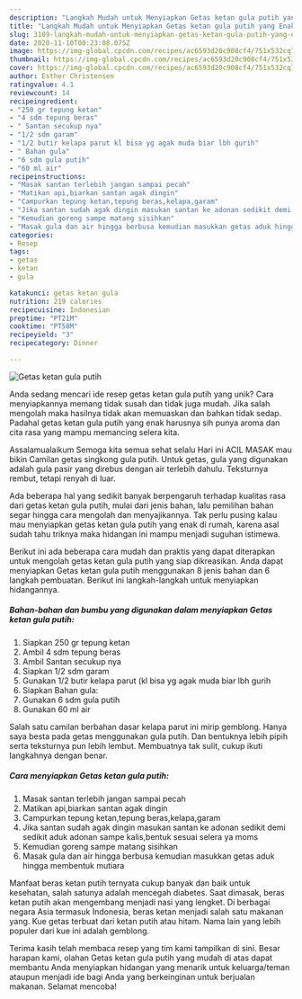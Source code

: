 ```yaml
---
description: "Langkah Mudah untuk Menyiapkan Getas ketan gula putih yang Enak"
title: "Langkah Mudah untuk Menyiapkan Getas ketan gula putih yang Enak"
slug: 3109-langkah-mudah-untuk-menyiapkan-getas-ketan-gula-putih-yang-enak
date: 2020-11-10T00:23:08.075Z
image: https://img-global.cpcdn.com/recipes/ac6593d20c908cf4/751x532cq70/getas-ketan-gula-putih-foto-resep-utama.jpg
thumbnail: https://img-global.cpcdn.com/recipes/ac6593d20c908cf4/751x532cq70/getas-ketan-gula-putih-foto-resep-utama.jpg
cover: https://img-global.cpcdn.com/recipes/ac6593d20c908cf4/751x532cq70/getas-ketan-gula-putih-foto-resep-utama.jpg
author: Esther Christensen
ratingvalue: 4.1
reviewcount: 14
recipeingredient:
- "250 gr tepung ketan"
- "4 sdm tepung beras"
- " Santan secukup nya"
- "1/2 sdm garam"
- "1/2 butir kelapa parut kl bisa yg agak muda biar lbh gurih"
- " Bahan gula"
- "6 sdm gula putih"
- "60 ml air"
recipeinstructions:
- "Masak santan terlebih jangan sampai pecah"
- "Matikan api,biarkan santan agak dingin"
- "Campurkan tepung ketan,tepung beras,kelapa,garam"
- "Jika santan sudah agak dingin masukan santan ke adonan sedikit demi sedikit aduk adonan sampe kalis,bentuk sesuai selera ya moms"
- "Kemudian goreng sampe matang sisihkan"
- "Masak gula dan air hingga berbusa kemudian masukkan getas aduk hingga membentuk mutiara"
categories:
- Resep
tags:
- getas
- ketan
- gula

katakunci: getas ketan gula 
nutrition: 219 calories
recipecuisine: Indonesian
preptime: "PT21M"
cooktime: "PT58M"
recipeyield: "3"
recipecategory: Dinner

---
```



![Getas ketan gula putih](https://img-global.cpcdn.com/recipes/ac6593d20c908cf4/751x532cq70/getas-ketan-gula-putih-foto-resep-utama.jpg)

Anda sedang mencari ide resep getas ketan gula putih yang unik? Cara menyiapkannya memang tidak susah dan tidak juga mudah. Jika salah mengolah maka hasilnya tidak akan memuaskan dan bahkan tidak sedap. Padahal getas ketan gula putih yang enak harusnya sih punya aroma dan cita rasa yang mampu memancing selera kita.

Assalamualaikum Semoga kita semua sehat selalu Hari ini ACIL MASAK mau bikin Camilan getas singkong gula putih. Untuk getas, gula yang digunakan adalah gula pasir yang direbus dengan air terlebih dahulu. Teksturnya rembut, tetapi renyah di luar.

Ada beberapa hal yang sedikit banyak berpengaruh terhadap kualitas rasa dari getas ketan gula putih, mulai dari jenis bahan, lalu pemilihan bahan segar hingga cara mengolah dan menyajikannya. Tak perlu pusing kalau mau menyiapkan getas ketan gula putih yang enak di rumah, karena asal sudah tahu triknya maka hidangan ini mampu menjadi suguhan istimewa.


Berikut ini ada beberapa cara mudah dan praktis yang dapat diterapkan untuk mengolah getas ketan gula putih yang siap dikreasikan. Anda dapat menyiapkan Getas ketan gula putih menggunakan 8 jenis bahan dan 6 langkah pembuatan. Berikut ini langkah-langkah untuk menyiapkan hidangannya.

<!--inarticleads1-->

##### Bahan-bahan dan bumbu yang digunakan dalam menyiapkan Getas ketan gula putih:

1. Siapkan 250 gr tepung ketan
1. Ambil 4 sdm tepung beras
1. Ambil  Santan secukup nya
1. Siapkan 1/2 sdm garam
1. Gunakan 1/2 butir kelapa parut (kl bisa yg agak muda biar lbh gurih
1. Siapkan  Bahan gula:
1. Gunakan 6 sdm gula putih
1. Gunakan 60 ml air


Salah satu camilan berbahan dasar kelapa parut ini mirip gemblong. Hanya saya besta pada getas menggunakan gula putih. Dan bentuknya lebih pipih serta teksturnya pun lebih lembut. Membuatnya tak sulit, cukup ikuti langkahnya dengan benar. 

<!--inarticleads2-->

##### Cara menyiapkan Getas ketan gula putih:

1. Masak santan terlebih jangan sampai pecah
1. Matikan api,biarkan santan agak dingin
1. Campurkan tepung ketan,tepung beras,kelapa,garam
1. Jika santan sudah agak dingin masukan santan ke adonan sedikit demi sedikit aduk adonan sampe kalis,bentuk sesuai selera ya moms
1. Kemudian goreng sampe matang sisihkan
1. Masak gula dan air hingga berbusa kemudian masukkan getas aduk hingga membentuk mutiara


Manfaat beras ketan putih ternyata cukup banyak dan baik untuk kesehatan, salah satunya adalah mencegah diabetes. Saat dimasak, beras ketan putih akan mengembang menjadi nasi yang lengket. Di berbagai negara Asia termasuk Indonesia, beras ketan menjadi salah satu makanan yang. Kue getas terbuat dari ketan putih atau hitam. Nama lain yang lebih populer dari kue ini adalah gemblong. 

Terima kasih telah membaca resep yang tim kami tampilkan di sini. Besar harapan kami, olahan Getas ketan gula putih yang mudah di atas dapat membantu Anda menyiapkan hidangan yang menarik untuk keluarga/teman ataupun menjadi ide bagi Anda yang berkeinginan untuk berjualan makanan. Selamat mencoba!
